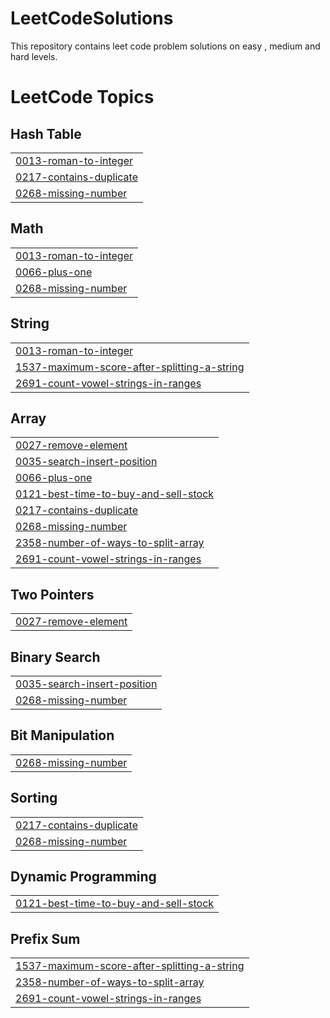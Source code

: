 # LeetCodeSolutions
This repository contains leet code problem solutions on easy , medium and hard levels.

<!---LeetCode Topics Start-->
# LeetCode Topics
## Hash Table
|  |
| ------- |
| [0013-roman-to-integer](https://github.com/kamalakar9/LeetCodeSolutions/tree/master/0013-roman-to-integer) |
| [0217-contains-duplicate](https://github.com/kamalakar9/LeetCodeSolutions/tree/master/0217-contains-duplicate) |
| [0268-missing-number](https://github.com/kamalakar9/LeetCodeSolutions/tree/master/0268-missing-number) |
## Math
|  |
| ------- |
| [0013-roman-to-integer](https://github.com/kamalakar9/LeetCodeSolutions/tree/master/0013-roman-to-integer) |
| [0066-plus-one](https://github.com/kamalakar9/LeetCodeSolutions/tree/master/0066-plus-one) |
| [0268-missing-number](https://github.com/kamalakar9/LeetCodeSolutions/tree/master/0268-missing-number) |
## String
|  |
| ------- |
| [0013-roman-to-integer](https://github.com/kamalakar9/LeetCodeSolutions/tree/master/0013-roman-to-integer) |
| [1537-maximum-score-after-splitting-a-string](https://github.com/kamalakar9/LeetCodeSolutions/tree/master/1537-maximum-score-after-splitting-a-string) |
| [2691-count-vowel-strings-in-ranges](https://github.com/kamalakar9/LeetCodeSolutions/tree/master/2691-count-vowel-strings-in-ranges) |
## Array
|  |
| ------- |
| [0027-remove-element](https://github.com/kamalakar9/LeetCodeSolutions/tree/master/0027-remove-element) |
| [0035-search-insert-position](https://github.com/kamalakar9/LeetCodeSolutions/tree/master/0035-search-insert-position) |
| [0066-plus-one](https://github.com/kamalakar9/LeetCodeSolutions/tree/master/0066-plus-one) |
| [0121-best-time-to-buy-and-sell-stock](https://github.com/kamalakar9/LeetCodeSolutions/tree/master/0121-best-time-to-buy-and-sell-stock) |
| [0217-contains-duplicate](https://github.com/kamalakar9/LeetCodeSolutions/tree/master/0217-contains-duplicate) |
| [0268-missing-number](https://github.com/kamalakar9/LeetCodeSolutions/tree/master/0268-missing-number) |
| [2358-number-of-ways-to-split-array](https://github.com/kamalakar9/LeetCodeSolutions/tree/master/2358-number-of-ways-to-split-array) |
| [2691-count-vowel-strings-in-ranges](https://github.com/kamalakar9/LeetCodeSolutions/tree/master/2691-count-vowel-strings-in-ranges) |
## Two Pointers
|  |
| ------- |
| [0027-remove-element](https://github.com/kamalakar9/LeetCodeSolutions/tree/master/0027-remove-element) |
## Binary Search
|  |
| ------- |
| [0035-search-insert-position](https://github.com/kamalakar9/LeetCodeSolutions/tree/master/0035-search-insert-position) |
| [0268-missing-number](https://github.com/kamalakar9/LeetCodeSolutions/tree/master/0268-missing-number) |
## Bit Manipulation
|  |
| ------- |
| [0268-missing-number](https://github.com/kamalakar9/LeetCodeSolutions/tree/master/0268-missing-number) |
## Sorting
|  |
| ------- |
| [0217-contains-duplicate](https://github.com/kamalakar9/LeetCodeSolutions/tree/master/0217-contains-duplicate) |
| [0268-missing-number](https://github.com/kamalakar9/LeetCodeSolutions/tree/master/0268-missing-number) |
## Dynamic Programming
|  |
| ------- |
| [0121-best-time-to-buy-and-sell-stock](https://github.com/kamalakar9/LeetCodeSolutions/tree/master/0121-best-time-to-buy-and-sell-stock) |
## Prefix Sum
|  |
| ------- |
| [1537-maximum-score-after-splitting-a-string](https://github.com/kamalakar9/LeetCodeSolutions/tree/master/1537-maximum-score-after-splitting-a-string) |
| [2358-number-of-ways-to-split-array](https://github.com/kamalakar9/LeetCodeSolutions/tree/master/2358-number-of-ways-to-split-array) |
| [2691-count-vowel-strings-in-ranges](https://github.com/kamalakar9/LeetCodeSolutions/tree/master/2691-count-vowel-strings-in-ranges) |
<!---LeetCode Topics End-->